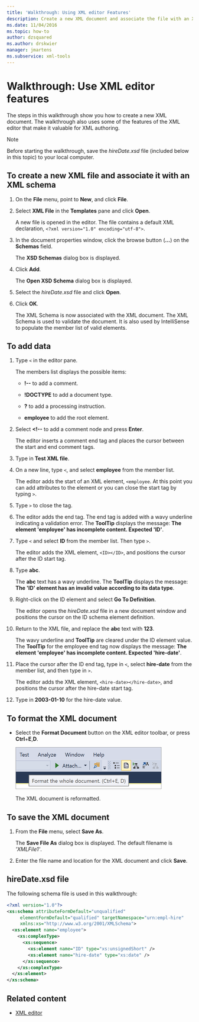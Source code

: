 ```yaml
---
title: 'Walkthrough: Using XML editor Features'
description: Create a new XML document and associate the file with an XML schema by working with features of the XML editor in Visual Studio.
ms.date: 11/04/2016
ms.topic: how-to
author: dzsquared
ms.author: drskwier
manager: jmartens
ms.subservice: xml-tools
---
```

# Walkthrough: Use XML editor features


The steps in this walkthrough show you how to create a new XML document. The walkthrough also uses some of the features of the XML editor that make it valuable for XML authoring.

> [!NOTE]
> Before starting the walkthrough, save the *hireDate.xsd* file (included below in this topic) to your local computer.

## To create a new XML file and associate it with an XML schema

1. On the **File** menu, point to **New**, and click **File**.

2. Select **XML File** in the **Templates** pane and click **Open**.

     A new file is opened in the editor. The file contains a default XML declaration, `<?xml version="1.0" encoding="utf-8">`.

3. In the document properties window, click the browse button (**...**) on the **Schemas** field.

     The **XSD Schemas** dialog box is displayed.

4. Click **Add**.

     The **Open XSD Schema** dialog box is displayed.

5. Select the *hireDate.xsd* file and click **Open**.

6. Click **OK**.

     The XML Schema is now associated with the XML document. The XML Schema is used to validate the document. It is also used by IntelliSense to populate the member list of valid elements.

## To add data

1. Type `<` in the editor pane.

     The members list displays the possible items:

    - **!--** to add a comment.

    - **!DOCTYPE** to add a document type.

    - **?** to add a processing instruction.

    - **employee** to add the root element.

2. Select **&lt;!--** to add a comment node and press **Enter**.

     The editor inserts a comment end tag and places the cursor between the start and end comment tags.

3. Type in **Test XML file**.

4. On a new line, type `<`, and select **employee** from the member list.

     The editor adds the start of an XML element, `<employee`. At this point you can add attributes to the element or you can close the start tag by typing `>`.

5. Type `>` to close the tag.

6. The editor adds the end tag. The end tag is added with a wavy underline indicating a validation error. The **ToolTip** displays the message: **The element 'employee' has incomplete content. Expected 'ID'**.

7. Type `<` and select **ID** from the member list. Then type `>`.

     The editor adds the XML element, `<ID></ID>`, and positions the cursor after the ID start tag.

8. Type **abc**.

     The **abc** text has a wavy underline. The **ToolTip** displays the message: **The 'ID' element has an invalid value according to its data type**.

9. Right-click on the ID element and select **Go To Definition**.

     The editor opens the *hireDate.xsd* file in a new document window and positions the cursor on the ID schema element definition.

10. Return to the XML file, and replace the **abc** text with **123**.

     The wavy underline and **ToolTip** are cleared under the ID element value. The **ToolTip** for the employee end tag now displays the message: **The element 'employee' has incomplete content. Expected 'hire-date'**.

11. Place the cursor after the ID end tag, type in `<`, select **hire-date** from the member list, and then type in `>`.

     The editor adds the XML element, `<hire-date></hire-date>`, and positions the cursor after the hire-date start tag.

12. Type in **2003-01-10** for the hire-date value.

## To format the XML document

- Select the **Format Document** button on the XML editor toolbar, or press **Ctrl**+**E**,**D**.

   ![Format XML document button in Visual Studio](media/format-xml-document.png)

   The XML document is reformatted.

## To save the XML document

1. From the **File** menu, select **Save As**.

     The **Save File As** dialog box is displayed. The default filename is *'XMLFile1'*.

2. Enter the file name and location for the XML document and click **Save**.

## hireDate.xsd file

The following schema file is used in this walkthrough:

```xml
<?xml version="1.0"?>
<xs:schema attributeFormDefault="unqualified"
     elementFormDefault="qualified" targetNamespace="urn:empl-hire"
     xmlns:xs="http://www.w3.org/2001/XMLSchema">
  <xs:element name="employee">
    <xs:complexType>
      <xs:sequence>
        <xs:element name="ID" type="xs:unsignedShort" />
        <xs:element name="hire-date" type="xs:date" />
      </xs:sequence>
    </xs:complexType>
  </xs:element>
</xs:schema>
```

## Related content

- [XML editor](../xml-tools/xml-editor.md)
